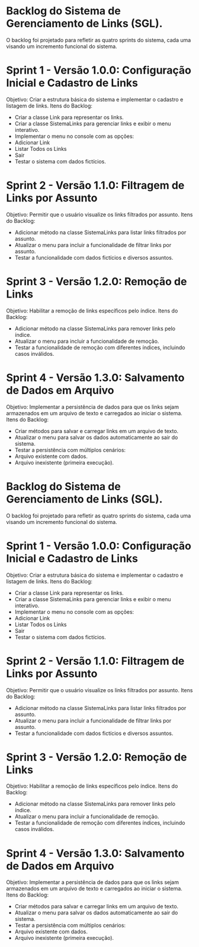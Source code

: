 # Backlog do Sistema de Gerenciamento de Links (SGL).
O backlog foi projetado para refletir as quatro sprints do sistema, cada uma visando um incremento funcional do sistema.

# Sprint 1 - Versão 1.0.0: Configuração Inicial e Cadastro de Links
Objetivo: Criar a estrutura básica do sistema e implementar o cadastro e listagem de links.
Itens do Backlog:
* Criar a classe Link para representar os links.
* Criar a classe SistemaLinks para gerenciar links e exibir o menu interativo.
* Implementar o menu no console com as opções:
* Adicionar Link
* Listar Todos os Links
* Sair
* Testar o sistema com dados fictícios.
# Sprint 2 - Versão 1.1.0: Filtragem de Links por Assunto
Objetivo: Permitir que o usuário visualize os links filtrados por assunto.
Itens do Backlog:
* Adicionar método na classe SistemaLinks para listar links filtrados por assunto.
* Atualizar o menu para incluir a funcionalidade de filtrar links por assunto.
* Testar a funcionalidade com dados fictícios e diversos assuntos.
# Sprint 3 - Versão 1.2.0: Remoção de Links
Objetivo: Habilitar a remoção de links específicos pelo índice.
Itens do Backlog:
* Adicionar método na classe SistemaLinks para remover links pelo índice.
* Atualizar o menu para incluir a funcionalidade de remoção.
* Testar a funcionalidade de remoção com diferentes índices, incluindo casos inválidos.
# Sprint 4 - Versão 1.3.0: Salvamento de Dados em Arquivo
Objetivo: Implementar a persistência de dados para que os links sejam armazenados em um arquivo de texto e carregados ao iniciar o sistema.
Itens do Backlog:
* Criar métodos para salvar e carregar links em um arquivo de texto.
* Atualizar o menu para salvar os dados automaticamente ao sair do sistema.
* Testar a persistência com múltiplos cenários:
* Arquivo existente com dados.
* Arquivo inexistente (primeira execução).
# Backlog do Sistema de Gerenciamento de Links (SGL).
O backlog foi projetado para refletir as quatro sprints do sistema, cada uma visando um incremento funcional do sistema.

# Sprint 1 - Versão 1.0.0: Configuração Inicial e Cadastro de Links
Objetivo: Criar a estrutura básica do sistema e implementar o cadastro e listagem de links.
Itens do Backlog:
* Criar a classe Link para representar os links.
* Criar a classe SistemaLinks para gerenciar links e exibir o menu interativo.
* Implementar o menu no console com as opções:
* Adicionar Link
* Listar Todos os Links
* Sair
* Testar o sistema com dados fictícios.
# Sprint 2 - Versão 1.1.0: Filtragem de Links por Assunto
Objetivo: Permitir que o usuário visualize os links filtrados por assunto.
Itens do Backlog:
* Adicionar método na classe SistemaLinks para listar links filtrados por assunto.
* Atualizar o menu para incluir a funcionalidade de filtrar links por assunto.
* Testar a funcionalidade com dados fictícios e diversos assuntos.
# Sprint 3 - Versão 1.2.0: Remoção de Links
Objetivo: Habilitar a remoção de links específicos pelo índice.
Itens do Backlog:
* Adicionar método na classe SistemaLinks para remover links pelo índice.
* Atualizar o menu para incluir a funcionalidade de remoção.
* Testar a funcionalidade de remoção com diferentes índices, incluindo casos inválidos.
# Sprint 4 - Versão 1.3.0: Salvamento de Dados em Arquivo
Objetivo: Implementar a persistência de dados para que os links sejam armazenados em um arquivo de texto e carregados ao iniciar o sistema.
Itens do Backlog:
* Criar métodos para salvar e carregar links em um arquivo de texto.
* Atualizar o menu para salvar os dados automaticamente ao sair do sistema.
* Testar a persistência com múltiplos cenários:
* Arquivo existente com dados.
* Arquivo inexistente (primeira execução).
